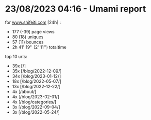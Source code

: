 # 23/08/2023 04:16 - Umami report
for www.shifeiti.com [24h] :

 - 177 (-39) page views
 - 80 (18) uniques
 - 57 (11) bounces
 - 2h 41' 19'' (2' 11'') totaltime


top 10 urls:
 - 39x [/]
 - 35x [/blog/2022-12-09/]
 - 34x [/blog/2023-01-12/]
 - 18x [/blog/2022-05-07/]
 - 13x [/blog/2022-12-22/]
 - 4x [/about/]
 - 4x [/blog/2023-02-01/]
 - 4x [/blog/categories/]
 - 3x [/blog/2022-09-04/]
 - 3x [/blog/2022-05-24/]


